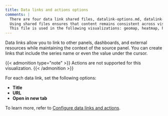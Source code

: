 ```yaml
---
title: Data links and actions options
comments: |
  There are four data link shared files, datalink-options.md, datalink-options-1.md, datalink-options-2.md, and datalink-options-3.md to cover the most common combinations of options. 
  Using shared files ensures that content remains consistent across visualizations that share the same options and users don't have to figure out which options apply to a specific visualization when reading that content.
  This file is used in the following visualizations: geomap, heatmap, histogram
---
```


Data links allow you to link to other panels, dashboards, and external resources while maintaining the context of the source panel.
You can create links that include the series name or even the value under the cursor.

{{< admonition type="note" >}}
Actions are not supported for this visualization.
{{< /admonition >}}

For each data link, set the following options:

- **Title**
- **URL**
- **Open in new tab**

To learn more, refer to [Configure data links and actions](https://metrics-dashboard.com/docs/metrics-dashboard/<METRICS_DASHBOARD_VERSION>/panels-visualizations/configure-data-links/).
